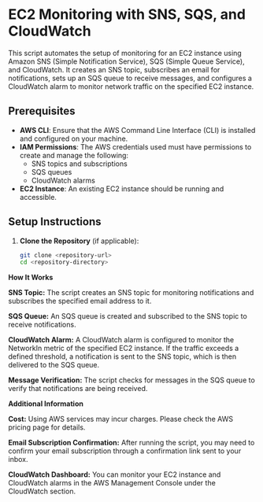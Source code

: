 # EC2 Monitoring with SNS, SQS, and CloudWatch

This script automates the setup of monitoring for an EC2 instance using Amazon SNS (Simple Notification Service), SQS (Simple Queue Service), and CloudWatch. It creates an SNS topic, subscribes an email for notifications, sets up an SQS queue to receive messages, and configures a CloudWatch alarm to monitor network traffic on the specified EC2 instance.

## Prerequisites

- **AWS CLI**: Ensure that the AWS Command Line Interface (CLI) is installed and configured on your machine.
- **IAM Permissions**: The AWS credentials used must have permissions to create and manage the following:
  - SNS topics and subscriptions
  - SQS queues
  - CloudWatch alarms
- **EC2 Instance**: An existing EC2 instance should be running and accessible.

## Setup Instructions

1. **Clone the Repository** (if applicable):
   ```bash
   git clone <repository-url>
   cd <repository-directory>

**How It Works**

**SNS Topic:** The script creates an SNS topic for monitoring notifications and subscribes the specified email address to it.

**SQS Queue:** An SQS queue is created and subscribed to the SNS topic to receive notifications.

**CloudWatch Alarm:** A CloudWatch alarm is configured to monitor the NetworkIn metric of the specified EC2 instance. If the traffic exceeds a defined threshold, a notification is sent to the SNS topic, which is then delivered to the SQS queue.

**Message Verification:** The script checks for messages in the SQS queue to verify that notifications are being received.

**Additional Information**

**Cost:** Using AWS services may incur charges. Please check the AWS pricing page for details.

**Email Subscription Confirmation:** After running the script, you may need to confirm your email subscription through a confirmation link sent to your inbox.

**CloudWatch Dashboard:** You can monitor your EC2 instance and CloudWatch alarms in the AWS Management Console under the CloudWatch section.
